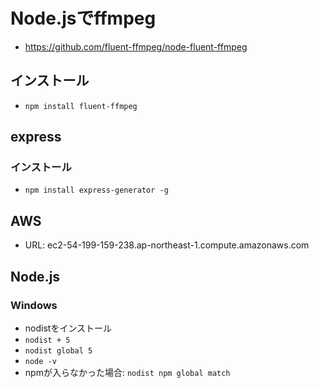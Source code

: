 # Node.jsでffmpeg
* https://github.com/fluent-ffmpeg/node-fluent-ffmpeg

## インストール
* `npm install fluent-ffmpeg`

## express
### インストール
* `npm install express-generator -g`

## AWS
* URL: ec2-54-199-159-238.ap-northeast-1.compute.amazonaws.com

## Node.js
### Windows
* nodistをインストール
* `nodist + 5`
* `nodist global 5`
* `node -v`
* npmが入らなかった場合: `nodist npm global match`
